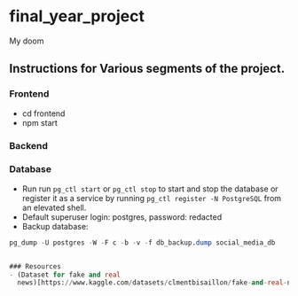 # final_year_project
 My doom

## Instructions for Various segments of the project.
### Frontend
- cd frontend
- npm start

### Backend

### Database
- Run run ```pg_ctl start``` or ```pg_ctl stop``` to start and stop the database or register it as a service by running ```pg_ctl register -N PostgreSQL``` from an elevated shell.
- Default superuser login: postgres, password: redacted
- Backup database: 
```sql
pg_dump -U postgres -W -F c -b -v -f db_backup.dump social_media_db


### Resources
- (Dataset for fake and real
  news)[https://www.kaggle.com/datasets/clmentbisaillon/fake-and-real-news-dataset]
